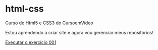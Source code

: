 # html-css
 Curso de Html5 e CSS3 do CursoemVideo

 Estou aprendendo a criar site e agora vou gerenciar meus repositórios!

 <a href="https://arthurcamaraaraujo.github.io/html-css/exercicios/ex001/index.html">Executar o exercício 001 </a>
